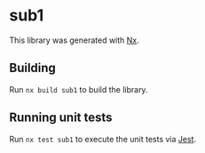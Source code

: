 # sub1

This library was generated with [Nx](https://nx.dev).



## Building

Run `nx build sub1` to build the library.





## Running unit tests

Run `nx test sub1` to execute the unit tests via [Jest](https://jestjs.io).


